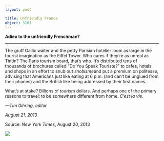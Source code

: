 ```yaml
---
layout: post

title: Unfriendly France
object: 3161
---
```

**Adieu to the unfriendly Frenchman?**

****

The gruff Gallic waiter and the petty Parisian hotelier loom as large in the tourist imagination as the Eiffel Tower. Who cares if they’re as unreal as Tintin? The Paris tourism board, that’s who. It’s distributed tens of thousands of brochures called “Do You Speak Touriste?” to cafes, hotels, and shops in an effort to snub out *snobisme*and put a premium on politesse, advising that Americans just like eating at 6 p.m. (and can’t be unglued from their phones) and the British like being addressed by their first names. 

What’s at stake? Billions of tourism dollars. And perhaps one of the primary reasons to travel: to be somewhere different from home. *C’est la vie*.

*—Tim Gihring, editor*

*August 21, 2013*

Source: *New York Times*, August 20, 2013

![]({{siteurl.base}}/images/130821_Gihring_UnfriendlyFrenchEDIT-1.jpeg)
